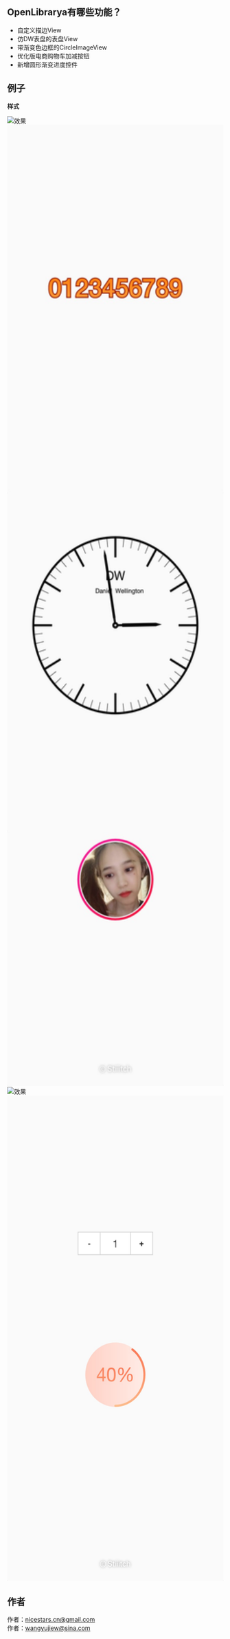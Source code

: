 ## OpenLibrarya有哪些功能？ ##

* 自定义描边View 
* 仿DW表盘的表盘View
* 带渐变色边框的CircleImageView
* 优化版电商购物车加减按钮
* 新增圆形渐变进度控件

## 例子 ##

**样式**


![效果]()<img width="540" height="2237" src="https://github.com/NiceStars/OpenLibrary/blob/master/image/WechatIMG7.jpeg"/>
![效果]()<img width="540" height="1130" src="https://github.com/NiceStars/OpenLibrary/blob/master/image/WechatIMG6.jpeg"/>


## 作者 ##
作者：nicestars.cn@gmail.com</br>作者：wangyujiew@sina.com
